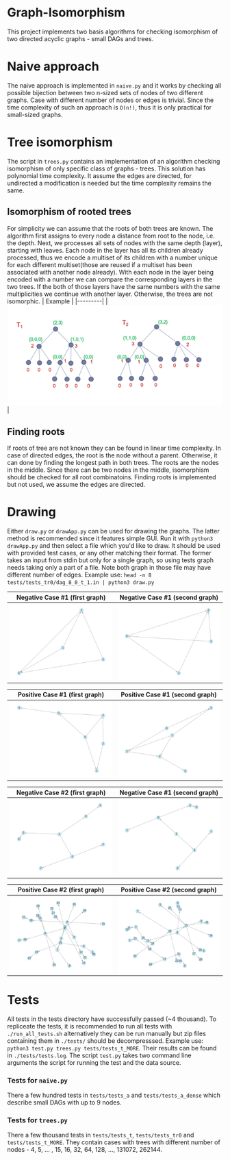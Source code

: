 # Graph-Isomorphism
This project implements two basis algorithms for checking isomorphism of two directed acyclic graphs - small DAGs and trees.

# Naive approach
The naive approach is implemented in `naive.py` and it works by checking all possible bijection between two n-sized sets of nodes of two different graphs. Case with different number of nodes or edges is trivial. Since the time complexity of such an approach is `O(n!)`, thus it is only practical for small-sized graphs.

# Tree isomorphism
The script in `trees.py` contains an implementation of an algorithm checking isomorphism of only specific class of graphs - trees. This solution has polynomial time complexity. It assume the edges are directed, for undirected a modification is needed but the time complexity remains the same.
## Isomorphism of rooted trees
For simplicity we can assume that the roots of both trees are known. The algorithm first assigns to every node a distance from root to the node, i.e. the depth. Next, we processes all sets of nodes with the same depth (layer), starting with leaves. Each node in the layer has all its children already processed, thus we encode a multiset of its children with a number unique for each different multiset(those are reused if a multiset has been associated with another node already). With each node in the layer being encoded with a number we can compare the corresponding layers in the two trees. If the both of those layers have the same numbers with the same multiplicities we continue with another layer. Otherwise, the trees are not isomorphic. 
| Example |
|---------|
| ![Isomorhism](./images/figure.png)|

## Finding roots
If roots of tree are not known they can be found in linear time complexity. In case of directed edges, the root is the node without a parent. Otherwise, it can done by finding the longest path in both trees. The roots are the nodes in the middle. Since there can be two nodes in the middle, isomorphism should be checked for all root combinatoins. Finding roots is implemented but not used, we assume the edges are directed.

# Drawing
Either `draw.py` or `drawApp.py` can be used for drawing the graphs. 
The latter method is recommended since it features simple GUI. Run it with `python3 drawApp.py` and then select a file which you'd like to draw. It should be used with provided test cases, or any other matching their format.
The former takes an input from stdin but only for a single graph, so using tests graph needs taking only a part of a file. Note both graph in those file may have different number of edges. Example use:
`head -n 8 tests/tests_tr0/dag_8_0_t_1.in | python3 draw.py`

| Negative Case #1 (first graph) | Negative Case #1 (second graph) |
|---------|---------|
| ![g1](./images/d_4_1_0_a.png) | ![g2](./images/d_4_1_0_b.png) |


| Positive Case #1 (first graph) | Positive Case #1 (second graph) |
|---------|---------|
| ![g3](./images/a_6_1_1_a.png) | ![g4](./images/a_6_1_1_b.png) |

| Negative Case #2 (first graph) | Negative Case #1 (second graph) |
|---------|---------|
| ![g5](./images/t_8_0_0_a.png) | ![g6](./images/t_8_0_0_b.png) |

| Positive Case #2 (first graph) | Positive Case #2 (second graph) |
|---------|---------|
| ![g7](./images/t_32_0_1_a.png) | ![g8](./images/t_32_0_1_b.png) |

# Tests
All tests in the tests directory have successfully passed (~4 thousand). To repliceate the tests, it is recommended to run all tests with `./run_all_tests.sh` alternatively they can be run manually but zip files containing them in `./tests/` should be decompresssed. Example use: `python3 test.py trees.py tests/tests_t_MORE`. Their results can be found in `./tests/tests.log`. The script `test.py` takes two command line arguments the script for running the test and the data source.

### Tests for `naive.py`
There a few hundred tests in `tests/tests_a` and `tests/tests_a_dense` which describe small DAGs with up to 9 nodes.

### Tests for `trees.py`
There a few thousand tests in `tests/tests_t`, `tests/tests_tr0` and `tests/tests_t_MORE`. They contain cases with trees with different number of nodes - 4, 5, ... , 15, 16, 32, 64, 128, ..., 131072, 262144.
